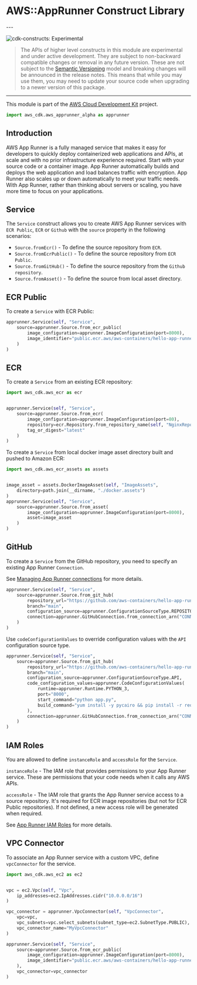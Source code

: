 # AWS::AppRunner Construct Library

<!--BEGIN STABILITY BANNER-->---


![cdk-constructs: Experimental](https://img.shields.io/badge/cdk--constructs-experimental-important.svg?style=for-the-badge)

> The APIs of higher level constructs in this module are experimental and under active development.
> They are subject to non-backward compatible changes or removal in any future version. These are
> not subject to the [Semantic Versioning](https://semver.org/) model and breaking changes will be
> announced in the release notes. This means that while you may use them, you may need to update
> your source code when upgrading to a newer version of this package.

---
<!--END STABILITY BANNER-->

This module is part of the [AWS Cloud Development Kit](https://github.com/aws/aws-cdk) project.

```python
import aws_cdk.aws_apprunner_alpha as apprunner
```

## Introduction

AWS App Runner is a fully managed service that makes it easy for developers to quickly deploy containerized web applications and APIs, at scale and with no prior infrastructure experience required. Start with your source code or a container image. App Runner automatically builds and deploys the web application and load balances traffic with encryption. App Runner also scales up or down automatically to meet your traffic needs. With App Runner, rather than thinking about servers or scaling, you have more time to focus on your applications.

## Service

The `Service` construct allows you to create AWS App Runner services with `ECR Public`, `ECR` or `Github` with the `source` property in the following scenarios:

* `Source.fromEcr()` - To define the source repository from `ECR`.
* `Source.fromEcrPublic()` - To define the source repository from `ECR Public`.
* `Source.fromGitHub()` - To define the source repository from the `Github repository`.
* `Source.fromAsset()` - To define the source from local asset directory.

## ECR Public

To create a `Service` with ECR Public:

```python
apprunner.Service(self, "Service",
    source=apprunner.Source.from_ecr_public(
        image_configuration=apprunner.ImageConfiguration(port=8000),
        image_identifier="public.ecr.aws/aws-containers/hello-app-runner:latest"
    )
)
```

## ECR

To create a `Service` from an existing ECR repository:

```python
import aws_cdk.aws_ecr as ecr


apprunner.Service(self, "Service",
    source=apprunner.Source.from_ecr(
        image_configuration=apprunner.ImageConfiguration(port=80),
        repository=ecr.Repository.from_repository_name(self, "NginxRepository", "nginx"),
        tag_or_digest="latest"
    )
)
```

To create a `Service` from local docker image asset directory  built and pushed to Amazon ECR:

```python
import aws_cdk.aws_ecr_assets as assets


image_asset = assets.DockerImageAsset(self, "ImageAssets",
    directory=path.join(__dirname, "./docker.assets")
)
apprunner.Service(self, "Service",
    source=apprunner.Source.from_asset(
        image_configuration=apprunner.ImageConfiguration(port=8000),
        asset=image_asset
    )
)
```

## GitHub

To create a `Service` from the GitHub repository, you need to specify an existing App Runner `Connection`.

See [Managing App Runner connections](https://docs.aws.amazon.com/apprunner/latest/dg/manage-connections.html) for more details.

```python
apprunner.Service(self, "Service",
    source=apprunner.Source.from_git_hub(
        repository_url="https://github.com/aws-containers/hello-app-runner",
        branch="main",
        configuration_source=apprunner.ConfigurationSourceType.REPOSITORY,
        connection=apprunner.GitHubConnection.from_connection_arn("CONNECTION_ARN")
    )
)
```

Use `codeConfigurationValues` to override configuration values with the `API` configuration source type.

```python
apprunner.Service(self, "Service",
    source=apprunner.Source.from_git_hub(
        repository_url="https://github.com/aws-containers/hello-app-runner",
        branch="main",
        configuration_source=apprunner.ConfigurationSourceType.API,
        code_configuration_values=apprunner.CodeConfigurationValues(
            runtime=apprunner.Runtime.PYTHON_3,
            port="8000",
            start_command="python app.py",
            build_command="yum install -y pycairo && pip install -r requirements.txt"
        ),
        connection=apprunner.GitHubConnection.from_connection_arn("CONNECTION_ARN")
    )
)
```

## IAM Roles

You are allowed to define `instanceRole` and `accessRole` for the `Service`.

`instanceRole` - The IAM role that provides permissions to your App Runner service. These are permissions that
your code needs when it calls any AWS APIs.

`accessRole` - The IAM role that grants the App Runner service access to a source repository. It's required for
ECR image repositories (but not for ECR Public repositories). If not defined, a new access role will be generated
when required.

See [App Runner IAM Roles](https://docs.aws.amazon.com/apprunner/latest/dg/security_iam_service-with-iam.html#security_iam_service-with-iam-roles) for more details.

## VPC Connector

To associate an App Runner service with a custom VPC, define `vpcConnector` for the service.

```python
import aws_cdk.aws_ec2 as ec2


vpc = ec2.Vpc(self, "Vpc",
    ip_addresses=ec2.IpAddresses.cidr("10.0.0.0/16")
)

vpc_connector = apprunner.VpcConnector(self, "VpcConnector",
    vpc=vpc,
    vpc_subnets=vpc.select_subnets(subnet_type=ec2.SubnetType.PUBLIC),
    vpc_connector_name="MyVpcConnector"
)

apprunner.Service(self, "Service",
    source=apprunner.Source.from_ecr_public(
        image_configuration=apprunner.ImageConfiguration(port=8000),
        image_identifier="public.ecr.aws/aws-containers/hello-app-runner:latest"
    ),
    vpc_connector=vpc_connector
)
```

